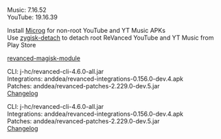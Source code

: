 Music: 7.16.52  
YouTube: 19.16.39  

Install [Microg](https://github.com/ReVanced/GmsCore/releases) for non-root YouTube and YT Music APKs  
Use [zygisk-detach](https://github.com/j-hc/zygisk-detach) to detach root ReVanced YouTube and YT Music from Play Store  

[revanced-magisk-module](https://github.com/j-hc/revanced-magisk-module)
  
CLI: j-hc/revanced-cli-4.6.0-all.jar  
Integrations: anddea/revanced-integrations-0.156.0-dev.4.apk  
Patches: anddea/revanced-patches-2.229.0-dev.5.jar  
[Changelog](https://github.com/anddea/revanced-patches/releases/tag/v2.229.0-dev.5)

CLI: j-hc/revanced-cli-4.6.0-all.jar  
Integrations: anddea/revanced-integrations-0.156.0-dev.4.apk  
Patches: anddea/revanced-patches-2.229.0-dev.5.jar  
[Changelog](https://github.com/anddea/revanced-patches/releases/tag/v2.229.0-dev.5)  
